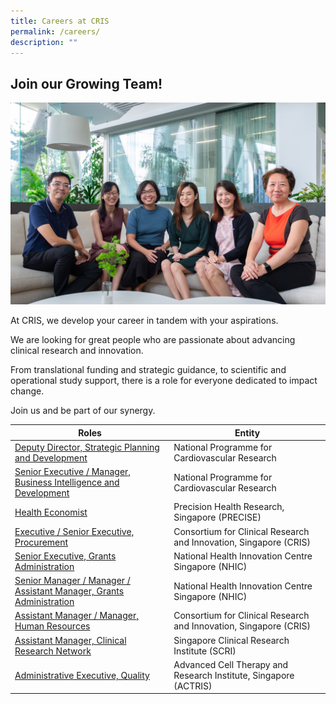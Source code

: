 ```yaml
---
title: Careers at CRIS
permalink: /careers/
description: ""
---
```

## **Join our Growing Team!**
![](/images/Corporate%20photos/SCRI%20Academy.jpg)

At CRIS, we develop your career in tandem with your aspirations.

We are looking for great people who are passionate about advancing clinical research and innovation.

From translational funding and strategic guidance, to scientific and operational study support, there is a role for everyone dedicated to impact change.

Join us and be part of our synergy.


| Roles | Entity |
| -------- | -------- |
| [Deputy Director, Strategic Planning and Development](/files/Careers/01%20-%20CADENCE%20-%20Strategic%20Planning%20and%20Development.pdf) | National Programme for Cardiovascular Research |
[Senior Executive / Manager, Business Intelligence and Development](/files/Careers/02%20-%20CADENCE%20-%20Business%20Intelligence%20and%20Development.pdf) | National Programme for Cardiovascular Research |
[Health Economist](/files/Careers/03%20-%20PRECISE%20-%20Health%20Economist.pdf) | Precision Health Research, Singapore (PRECISE) |
[Executive / Senior Executive, Procurement](/files/Careers/04%20-%20CRIS%20-%20Procurement.pdf) | Consortium for Clinical Research and Innovation, Singapore (CRIS) |
[Senior Executive, Grants Administration](/files/Careers/05%20-%20NHIC%20-%20Executive,%20Grants%20Admin.pdf) | National Health Innovation Centre Singapore (NHIC) |
[Senior Manager / Manager / Assistant Manager, Grants Administration](/files/Careers/06%20-%20NHIC%20-%20Manager,%20Grants%20Admin.pdf) | National Health Innovation Centre Singapore (NHIC)| 
[Assistant Manager / Manager, Human Resources](/files/Careers/07%20-%20CRIS%20-%20HR.pdf)| Consortium for Clinical Research and Innovation, Singapore (CRIS)
[Assistant Manager, Clinical Research Network](/files/Careers/08%20-%20SCRI%20-%20CRN.pdf)| Singapore Clinical Research Institute (SCRI)
[Administrative Executive, Quality](/files/Careers/09%20-%20ACTRIS%20-%20Quality.pdf)| Advanced Cell Therapy and Research Institute, Singapore (ACTRIS)